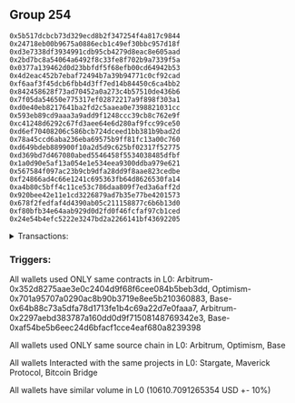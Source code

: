 ## Group 254

```0xcd7453b129d19c01207401f3e1afc009a34da3cc
0x5b517dcbcb73d329ecd8b2f347254f4a817c9844
0x24718eb00b9675a0886ecb1c49ef30bbc957d18f
0xd3e7338df3934991cdb95cb4279d8eac8e605aad
0x2bd7bc8a54064a6492f8c33fe8f702b9a7339f5a
0x0377a139462d0d23bbfdf5f68efb00cd64942b53
0x4d2eac452b7ebaf72494b7a39b94771c0cf92cad
0xf6aaf3f45dcb6fbb4d3ff7ed14b84450c6ca4bb2
0x842458628f73ad70452a0a273c4b57510de436b6
0x7f05da54650e775317ef02872217a9f898f303a1
0xd0e40eb8217641ba2fd2c5aaea0e7398821031cc
0x593eb89cd9aaa3a9add9f1248ccc39cb8c762e9f
0xc41248d6292c67fd3aee64e6d280af9fcc99ce50
0xd6ef70408206c586bcb724dceed1bb381b9bad2d
0x78a45ccd6aba236eba69575b9ff81fc13a00c760
0xd649bdeb889900f10a2d5d9c625bf02317f52775
0xd369bd7d467080abed5546458f5534038485dfbf
0x1a0d90e5af13a054e1e534eea9300ddba979e621
0x567584f097ac23b9cb9dfa28dd9f8aae823cedbe
0xf24866ad4c66e1241c695363fb64d8626530fa14
0xa4b80c5bff4c11ce53c786daa809f7ed3a6aff2d
0x920bee42e11e1cd3226879ad7b35e77be4201573
0x678f2fedfaf4d4390ab05c211158877c6b6b13d0
0xf80bfb34e64aab929d0d2fd0f46fcfaf97cb1ced
0x24e54b4efc5222e3247bd2a2266141bf43692205
```
<details>
<summary>Transactions:</summary>

Hashes: 

Wallet: 0xcd7453b129d19c01207401f3e1afc009a34da3cc

       Hash: 0x92b7668993027aee3a6491a45d505c9df075fe119004ab10635f6ce73a05e1da
         - source chain: Arbitrum
         - destination chain: Optimism
         - project: Stargate
         - contract: 0x352d8275aae3e0c2404d9f68f6cee084b5beb3dd
         - value USD: 2793.708417542
       Hash: 0xe3b9d65317920f37ea3c2abad5ff519cfa08ad43d2ae653ddabf95d333626499
         - source chain: Arbitrum
         - destination chain: Optimism
         - project: Stargate
         - contract: 0x352d8275aae3e0c2404d9f68f6cee084b5beb3dd
         - value USD: 3.363558492
       Hash: 0x73699b35b93850fcfe08f17a61dceb67806ffb5c5979ee18772a10880bb93cd8
         - source chain: Optimism
         - destination chain: Arbitrum
         - project: Stargate
         - contract: 0x701a95707a0290ac8b90b3719e8ee5b210360883
         - value USD: 2792.032193614
       Hash: 0xd896b36ab7406cddbdc95134bdf269e6e216769bc7805da3f298a77a975a6706
         - source chain: Base
         - destination chain: zkSync Era Mainnet
         - project: Maverick Protocol
         - contract: 0x64b88c73a5dfa78d1713fe1b4c69a22d7e0faaa7
       Hash: 0x7dd1703f22e555e16f69e50d30465e7f1107ab0471217aca68747d482f19ca87
         - source chain: Arbitrum
         - destination chain: Base
         - project: Stargate
         - contract: 0x352d8275aae3e0c2404d9f68f6cee084b5beb3dd
         - value USD: 2511.442512407
       Hash: 0x9b3bd640c0498139eedada442d126014f421548ffc5ee63622342b92f747ee31
         - source chain: Arbitrum
         - destination chain: Avalanche
         - project: Bitcoin Bridge
         - contract: 0x2297aebd383787a160dd0d9f71508148769342e3
         - value USD: 0.1312178814
       Hash: 0x49383c2376e3e4cf839e8b4ec3a86dcff37f1b7b868cd3d72dec3c842e81f8a9
         - source chain: Base
         - destination chain: Arbitrum
         - project: Stargate
         - contract: 0xaf54be5b6eec24d6bfacf1cce4eaf680a8239398
         - value USD: 2510.031226599
Wallet: 0x5b517dcbcb73d329ecd8b2f347254f4a817c9844

       Hash:0x0b1c183017a311bdc54aa0796e721bd2f6e986b546253674943cf8ad20b99c66
         - source chain: Arbitrum
         - destination chain: Optimism
         - project: Stargate
         - contract: 0x352d8275aae3e0c2404d9f68f6cee084b5beb3dd
         - value USD: 2790.455118158
       Hash:0xd93f90e64d92c2d69080ece5cecfd6729687ef5b4441d6bbe60e247206f0e71b
         - source chain: Arbitrum
         - destination chain: Optimism
         - project: Stargate
         - contract: 0x352d8275aae3e0c2404d9f68f6cee084b5beb3dd
         - value USD: 3.363558432
       Hash:0x853383b8d751d97f48822aed193da5131f24f954ab9a8e4d10f3f16dff3ea60d
         - source chain: Optimism
         - destination chain: Arbitrum
         - project: Stargate
         - contract: 0x701a95707a0290ac8b90b3719e8ee5b210360883
         - value USD: 2788.780846042
       Hash:0x345e0f9489e90a7c45865e0e4fb3d5faf7a669431d180006468937502ae109d3
         - source chain: Base
         - destination chain: zkSync Era Mainnet
         - project: Maverick Protocol
         - contract: 0x64b88c73a5dfa78d1713fe1b4c69a22d7e0faaa7
       Hash:0x0caf5586ff6e66da5262843dbca43634d51f81db87d3768876aa51961319a6c8
         - source chain: Arbitrum
         - destination chain: Base
         - project: Stargate
         - contract: 0x352d8275aae3e0c2404d9f68f6cee084b5beb3dd
         - value USD: 2512.112172956
       Hash:0x7744ff4aa9a4a8acfdb6824858b5b5ffdcb2f2bff44bb1d49d5a3b51ac35b415
         - source chain: Arbitrum
         - destination chain: Avalanche
         - project: Bitcoin Bridge
         - contract: 0x2297aebd383787a160dd0d9f71508148769342e3
         - value USD: 0.1312921789
       Hash:0x419821305cb91e2ddeff11bd2329ea15ee0c8b457ef669a9b0250047b0887f49
         - source chain: Base
         - destination chain: Arbitrum
         - project: Stargate
         - contract: 0xaf54be5b6eec24d6bfacf1cce4eaf680a8239398
         - value USD: 2510.742534644
Wallet: 0x24718eb00b9675a0886ecb1c49ef30bbc957d18f

       Hash:0x207cdb4709aa2a87a570b2f47b78531e9099f5b4245034cbe24c48c56663ee66
         - source chain: Arbitrum
         - destination chain: Optimism
         - project: Stargate
         - contract: 0x352d8275aae3e0c2404d9f68f6cee084b5beb3dd
         - value USD: 2790.551621885
       Hash:0xd382c3875a60ea8137323ff0a3ea3529765b09162683b80a7f53a62e79ca5dc4
         - source chain: Arbitrum
         - destination chain: Optimism
         - project: Stargate
         - contract: 0x352d8275aae3e0c2404d9f68f6cee084b5beb3dd
         - value USD: 3.363558372
       Hash:0xabb06ad76de2c0e25a931b38763ba9538dc74f2ec3f3e2a39315088f3827e789
         - source chain: Optimism
         - destination chain: Arbitrum
         - project: Stargate
         - contract: 0x701a95707a0290ac8b90b3719e8ee5b210360883
         - value USD: 2788.877292774
       Hash:0x42ec400618e30594c7e3a108b768e4152299606ca561dbf2c4b1eddbb0306093
         - source chain: Base
         - destination chain: zkSync Era Mainnet
         - project: Maverick Protocol
         - contract: 0x64b88c73a5dfa78d1713fe1b4c69a22d7e0faaa7
       Hash:0xea71feac7fcedebd92f3622673df6d1c7c42a7e876fce746ed2d53b851daa644
         - source chain: Arbitrum
         - destination chain: Base
         - project: Stargate
         - contract: 0x352d8275aae3e0c2404d9f68f6cee084b5beb3dd
         - value USD: 2517.382754022
       Hash:0x0f7ee3d92b011c4b9c608adfd64895631c33b7265f9371482c4df8fa34857d09
         - source chain: Arbitrum
         - destination chain: Avalanche
         - project: Bitcoin Bridge
         - contract: 0x2297aebd383787a160dd0d9f71508148769342e3
         - value USD: 0.1312921789
       Hash:0x51797bbed92ea0e88aefe15189c138153ed66159d53de0093f9d5276f83cfa63
         - source chain: Base
         - destination chain: Arbitrum
         - project: Stargate
         - contract: 0xaf54be5b6eec24d6bfacf1cce4eaf680a8239398
         - value USD: 2516.024039338
Wallet: 0xd3e7338df3934991cdb95cb4279d8eac8e605aad

       Hash:0x86b10696410b201c340d4ba486a3665f66108261fb4fb6e589f461e9b98c4e2d
         - source chain: Arbitrum
         - destination chain: Optimism
         - project: Stargate
         - contract: 0x352d8275aae3e0c2404d9f68f6cee084b5beb3dd
         - value USD: 2795.727782498
       Hash:0xc205497b96944f7c5c30191f2e969ceb1432e38b207b9ba9e8636f5fa561fdf4
         - source chain: Arbitrum
         - destination chain: Optimism
         - project: Stargate
         - contract: 0x352d8275aae3e0c2404d9f68f6cee084b5beb3dd
         - value USD: 3.363558072
       Hash:0x9b8179a297b9b628ead665ceeb2f5b6f24081a2f36cd89a5e4a1fd2e9385e652
         - source chain: Optimism
         - destination chain: Arbitrum
         - project: Stargate
         - contract: 0x701a95707a0290ac8b90b3719e8ee5b210360883
         - value USD: 2794.050346686
       Hash:0xdad586bb9a3bb907e21b0183f8b152910ba11e9020039566d3e6541d669e2608
         - source chain: Base
         - destination chain: zkSync Era Mainnet
         - project: Maverick Protocol
         - contract: 0x64b88c73a5dfa78d1713fe1b4c69a22d7e0faaa7
       Hash:0xfb59627f0721e0e7ff04c268bd5ef480d0dc4cca8dafc38cec32f54258e9aa03
         - source chain: Arbitrum
         - destination chain: Base
         - project: Stargate
         - contract: 0x352d8275aae3e0c2404d9f68f6cee084b5beb3dd
         - value USD: 2518.472212592
       Hash:0x7432a2a8230baa351d58a2af91f8b9e4e24ff33e754ea80904327c9419d9cbc1
         - source chain: Arbitrum
         - destination chain: Avalanche
         - project: Bitcoin Bridge
         - contract: 0x2297aebd383787a160dd0d9f71508148769342e3
         - value USD: 0.1312178814
       Hash:0xdb08b3a231abd9b103a92eca3d67a5974acf22fd3e196e506d90043bf4ea43ba
         - source chain: Base
         - destination chain: Arbitrum
         - project: Stargate
         - contract: 0xaf54be5b6eec24d6bfacf1cce4eaf680a8239398
         - value USD: 2517.068892259
Wallet: 0x2bd7bc8a54064a6492f8c33fe8f702b9a7339f5a

       Hash:0xf85a60745db438f778d13ecce6f0f8b5581a0cb8f61b3f9a0d55f8509f470d2d
         - source chain: Arbitrum
         - destination chain: Optimism
         - project: Stargate
         - contract: 0x352d8275aae3e0c2404d9f68f6cee084b5beb3dd
         - value USD: 2787.023803879
       Hash:0xf8e9cd3e23866a80146c59c28f49fbe1d71a62e7a78cf6593df3698119397803
         - source chain: Arbitrum
         - destination chain: Optimism
         - project: Stargate
         - contract: 0x352d8275aae3e0c2404d9f68f6cee084b5beb3dd
         - value USD: 3.363389412
       Hash:0x2a8677b0bb1b366808fc5758f8705d2e4ed7bdb57dcf49f8404be44e40d4385d
         - source chain: Optimism
         - destination chain: Arbitrum
         - project: Stargate
         - contract: 0x701a95707a0290ac8b90b3719e8ee5b210360883
         - value USD: 2785.351590565
       Hash:0xf1d0cf0a5c5058f98d348fbdead20d8e4414702e7f519c95bcad596ed5437886
         - source chain: Base
         - destination chain: zkSync Era Mainnet
         - project: Maverick Protocol
         - contract: 0x64b88c73a5dfa78d1713fe1b4c69a22d7e0faaa7
       Hash:0x4f8b0a6e30950d71b5c08b556070bb340845ae7c464ee81f6cc0f628350e032c
         - source chain: Arbitrum
         - destination chain: Base
         - project: Stargate
         - contract: 0x352d8275aae3e0c2404d9f68f6cee084b5beb3dd
         - value USD: 2513.461032283
       Hash:0xa5816525f0331dd2bf33f14a6131d84d35420051c6176c569cbf9ab31acebd38
         - source chain: Arbitrum
         - destination chain: Avalanche
         - project: Bitcoin Bridge
         - contract: 0x2297aebd383787a160dd0d9f71508148769342e3
         - value USD: 0.1312178814
       Hash:0x22e7268db25c7e25863abd21561910ec75a4a4db1cfd14c2cea70c565740b504
         - source chain: Base
         - destination chain: Arbitrum
         - project: Stargate
         - contract: 0xaf54be5b6eec24d6bfacf1cce4eaf680a8239398
         - value USD: 2512.024592951
Wallet: 0x0377a139462d0d23bbfdf5f68efb00cd64942b53

       Hash:0xd900975dc18e918a8f65c12dd8edb7501dcd70380511fa1bd0ba483576e5ca09
         - source chain: Arbitrum
         - destination chain: Optimism
         - project: Stargate
         - contract: 0x352d8275aae3e0c2404d9f68f6cee084b5beb3dd
         - value USD: 2794.560905625
       Hash:0xc6021128f5c5ce7d2c049d733c9d717fe9279e2ab34c8e17dbf274d92573102b
         - source chain: Arbitrum
         - destination chain: Optimism
         - project: Stargate
         - contract: 0x352d8275aae3e0c2404d9f68f6cee084b5beb3dd
         - value USD: 3.365120156
       Hash:0x7be0dfdc2dbc4c1b6872b7d9f0846e1be1f6f1d7fd2b72cf5a4b635f96ad4cdf
         - source chain: Optimism
         - destination chain: Arbitrum
         - project: Stargate
         - contract: 0x701a95707a0290ac8b90b3719e8ee5b210360883
         - value USD: 2792.884170746
       Hash:0x9a29d0a211f7552d27a3087b187d388e8a50b9ef442960839d259b6543d486a8
         - source chain: Base
         - destination chain: zkSync Era Mainnet
         - project: Maverick Protocol
         - contract: 0x64b88c73a5dfa78d1713fe1b4c69a22d7e0faaa7
       Hash:0x6e4132efe59cd3ad775355c7096593cd9d01c87a53db72a5160eb86b1766b672
         - source chain: Base
         - destination chain: Linea
         - project: Stargate
         - contract: 0xaf54be5b6eec24d6bfacf1cce4eaf680a8239398
         - value USD: 3.567492788
       Hash:0xa24b745ee6e57f4a8759d9fc6243bf83cdf5aed9eaa9cab08c6f66653448796c
         - source chain: Arbitrum
         - destination chain: Base
         - project: Stargate
         - contract: 0x352d8275aae3e0c2404d9f68f6cee084b5beb3dd
         - value USD: 2523.196458829
       Hash:0x7a5b0b4010539f7a59e9daf904e7e05e0aec9057805cbd3175f5cdc4991e6906
         - source chain: Arbitrum
         - destination chain: Avalanche
         - project: Bitcoin Bridge
         - contract: 0x2297aebd383787a160dd0d9f71508148769342e3
         - value USD: 0.1324891708
       Hash:0x14bd2dafe464a2df2f4897595cdc62773438a1d96e77a148e2eaa31db3f4f637
         - source chain: Base
         - destination chain: Arbitrum
         - project: Stargate
         - contract: 0xaf54be5b6eec24d6bfacf1cce4eaf680a8239398
         - value USD: 2519.336969813
Wallet: 0x4d2eac452b7ebaf72494b7a39b94771c0cf92cad

       Hash:0xf0a98c1b3266da1b5c013d578449d044a7452bd28e235527bda691ccb9b6b1ab
         - source chain: Arbitrum
         - destination chain: Optimism
         - project: Stargate
         - contract: 0x352d8275aae3e0c2404d9f68f6cee084b5beb3dd
         - value USD: 2791.064077642
       Hash:0xe89c154959814fe90204af37fec94a7e03db90be705df3d3c1ec61e96103cb21
         - source chain: Arbitrum
         - destination chain: Optimism
         - project: Stargate
         - contract: 0x352d8275aae3e0c2404d9f68f6cee084b5beb3dd
         - value USD: 3.365119975
       Hash:0x1a648365164403e7a14021f15b539d7ea5b250546642da5dc7dc8a87c93e42bb
         - source chain: Optimism
         - destination chain: Arbitrum
         - project: Stargate
         - contract: 0x701a95707a0290ac8b90b3719e8ee5b210360883
         - value USD: 2789.389439561
       Hash:0xeb8c405d150249879d01818e91330805a34d955d8ed4e0b293b76df0bf83e661
         - source chain: Base
         - destination chain: zkSync Era Mainnet
         - project: Maverick Protocol
         - contract: 0x64b88c73a5dfa78d1713fe1b4c69a22d7e0faaa7
       Hash:0xa68675d8d102e22cfc374e5d16619eaece4ece0306d49f9b599169de5e995b9a
         - source chain: Base
         - destination chain: Linea
         - project: Stargate
         - contract: 0xaf54be5b6eec24d6bfacf1cce4eaf680a8239398
         - value USD: 3.567492788
       Hash:0x93ad198eaeaf0552d0fca221885973b1cb31d7b30102c181b7495bb343839402
         - source chain: Arbitrum
         - destination chain: Base
         - project: Stargate
         - contract: 0x352d8275aae3e0c2404d9f68f6cee084b5beb3dd
         - value USD: 2519.217103592
       Hash:0x59fc09be2f9b637d0ac4af4a6908bb3fe219c202dee855e0aef5c743a445cba9
         - source chain: Arbitrum
         - destination chain: Avalanche
         - project: Bitcoin Bridge
         - contract: 0x2297aebd383787a160dd0d9f71508148769342e3
         - value USD: 0.1324891708
       Hash:0x800e75446510f4fb518c621a036dbe6bc873a959ff1f078dc9253098c01f96bf
         - source chain: Base
         - destination chain: Arbitrum
         - project: Stargate
         - contract: 0xaf54be5b6eec24d6bfacf1cce4eaf680a8239398
         - value USD: 2515.412192935
Wallet: 0xf6aaf3f45dcb6fbb4d3ff7ed14b84450c6ca4bb2

       Hash:0xbbd722a037e055f6bb6a9faf5d9d39b8db9555663989b9976c8fcf2ab0a5212d
         - source chain: Arbitrum
         - destination chain: Optimism
         - project: Stargate
         - contract: 0x352d8275aae3e0c2404d9f68f6cee084b5beb3dd
         - value USD: 2797.702378755
       Hash:0x7cfc358b099dba877b75c89883fc8f29db872ef33ca572ddcf409c52fcb1735b
         - source chain: Arbitrum
         - destination chain: Optimism
         - project: Stargate
         - contract: 0x352d8275aae3e0c2404d9f68f6cee084b5beb3dd
         - value USD: 3.365120096
       Hash:0x39f2040cd6de576f4f40b6f2d63929cb8272f0ed503e029e76e75015be8035f1
         - source chain: Optimism
         - destination chain: Arbitrum
         - project: Stargate
         - contract: 0x701a95707a0290ac8b90b3719e8ee5b210360883
         - value USD: 2796.023758057
       Hash:0xead4543e5086bb4ba6489bc598b1cebfb173a4230dbf999bdc7f08242b5224ad
         - source chain: Base
         - destination chain: zkSync Era Mainnet
         - project: Maverick Protocol
         - contract: 0x64b88c73a5dfa78d1713fe1b4c69a22d7e0faaa7
       Hash:0xb75919c054a91c25a3667826299404edae7e194914932d5b232d466d9b1e4f27
         - source chain: Base
         - destination chain: Linea
         - project: Stargate
         - contract: 0xaf54be5b6eec24d6bfacf1cce4eaf680a8239398
         - value USD: 3.567492788
       Hash:0x9a75b82a9954faf96d648e99c70f550e5978787e9194d0d279861dd11c385624
         - source chain: Arbitrum
         - destination chain: Base
         - project: Stargate
         - contract: 0x352d8275aae3e0c2404d9f68f6cee084b5beb3dd
         - value USD: 2517.255218876
       Hash:0x09f830cb8783eb716a9dbef6fc6d55f67325071b6953c8699897640dce8e237b
         - source chain: Arbitrum
         - destination chain: Avalanche
         - project: Bitcoin Bridge
         - contract: 0x2297aebd383787a160dd0d9f71508148769342e3
         - value USD: 0.1324891708
       Hash:0xad94b504bb876795dc971c427551e019650aa8c38e9794a143895cf8c4604dd5
         - source chain: Base
         - destination chain: Arbitrum
         - project: Stargate
         - contract: 0xaf54be5b6eec24d6bfacf1cce4eaf680a8239398
         - value USD: 2513.392105739
Wallet: 0x842458628f73ad70452a0a273c4b57510de436b6

       Hash:0xb626fa2befc587dedaeb3b31686cb09177ada1ffb249388f3b58d7930198273d
         - source chain: Arbitrum
         - destination chain: Optimism
         - project: Stargate
         - contract: 0x352d8275aae3e0c2404d9f68f6cee084b5beb3dd
         - value USD: 2794.454348865
       Hash:0x4e13fd31f1c07f7f7479c4b17fd3bb78cd251611b85d15322916ba8065b35ce3
         - source chain: Arbitrum
         - destination chain: Optimism
         - project: Stargate
         - contract: 0x352d8275aae3e0c2404d9f68f6cee084b5beb3dd
         - value USD: 3.365120036
       Hash:0xd6aeed8d8b80a338f2c437b70cf302fc959ebc537f8aed8ad1fa5e55476335b4
         - source chain: Optimism
         - destination chain: Arbitrum
         - project: Stargate
         - contract: 0x701a95707a0290ac8b90b3719e8ee5b210360883
         - value USD: 2792.777676979
       Hash:0x7b6391cba9e6b9415c87ce14f71e859c69fbf3419d15b19eac2544b396d00ae6
         - source chain: Base
         - destination chain: zkSync Era Mainnet
         - project: Maverick Protocol
         - contract: 0x64b88c73a5dfa78d1713fe1b4c69a22d7e0faaa7
       Hash:0x0b7cafafc81c7cd720fe60b77a3a6bf8301e5a2a2af19c13dc14718912e0ab66
         - source chain: Base
         - destination chain: Linea
         - project: Stargate
         - contract: 0xaf54be5b6eec24d6bfacf1cce4eaf680a8239398
         - value USD: 3.567492788
       Hash:0xb6eaec3f0c6b58bf3e8af7e148f95521f945d4aa8d95fcd62e126d42221edf31
         - source chain: Arbitrum
         - destination chain: Base
         - project: Stargate
         - contract: 0x352d8275aae3e0c2404d9f68f6cee084b5beb3dd
         - value USD: 2517.884351715
       Hash:0xc5068e80df22da555b8a2c1012fca75f76f4c1bd800f9caa9024b5d7cb7bf631
         - source chain: Arbitrum
         - destination chain: Avalanche
         - project: Bitcoin Bridge
         - contract: 0x2297aebd383787a160dd0d9f71508148769342e3
         - value USD: 0.1324891708
       Hash:0x1210adf848f1b8dd1acf2cabb5ab4d7b4584f65914015c92198774bd4440ebb7
         - source chain: Base
         - destination chain: Arbitrum
         - project: Stargate
         - contract: 0xaf54be5b6eec24d6bfacf1cce4eaf680a8239398
         - value USD: 2514.062297637
Wallet: 0x7f05da54650e775317ef02872217a9f898f303a1

       Hash:0xe166bd118a5ba68a94079d5e507b469a7ace8263885959ba4cfd1aeee2bf7420
         - source chain: Arbitrum
         - destination chain: Optimism
         - project: Stargate
         - contract: 0x352d8275aae3e0c2404d9f68f6cee084b5beb3dd
         - value USD: 2799.770507025
       Hash:0x1c74bb80d439b0479a10903e430d84f74ab34e9063cb4c9f5555a8b2ce873fe0
         - source chain: Arbitrum
         - destination chain: Optimism
         - project: Stargate
         - contract: 0x352d8275aae3e0c2404d9f68f6cee084b5beb3dd
         - value USD: 3.365119915
       Hash:0x76adb63e625a64432109627afbacd6be4a59ee0ba295aab2cef4b84f200daaf1
         - source chain: Optimism
         - destination chain: Arbitrum
         - project: Stargate
         - contract: 0x701a95707a0290ac8b90b3719e8ee5b210360883
         - value USD: 2798.090646446
       Hash:0x8c335ed1920dedd491bf466314660bb97fd8e2a8ed3d3a63b5514e38eacd39a1
         - source chain: Base
         - destination chain: zkSync Era Mainnet
         - project: Maverick Protocol
         - contract: 0x64b88c73a5dfa78d1713fe1b4c69a22d7e0faaa7
       Hash:0x2929bf6c8768b8e797e6544225e74106344137d8db0a60dd547986e8f9816cdc
         - source chain: Base
         - destination chain: Linea
         - project: Stargate
         - contract: 0xaf54be5b6eec24d6bfacf1cce4eaf680a8239398
         - value USD: 3.567492788
       Hash:0x737183dd2e430998510f8a755aacda257b92facf73cf082a78ef636890ea250e
         - source chain: Arbitrum
         - destination chain: Base
         - project: Stargate
         - contract: 0x352d8275aae3e0c2404d9f68f6cee084b5beb3dd
         - value USD: 2524.224831734
       Hash:0xbacbe202f4b67b4f0f8747c70ef268b39803ca9d25aa40e96bf9227e441a0290
         - source chain: Arbitrum
         - destination chain: Avalanche
         - project: Bitcoin Bridge
         - contract: 0x2297aebd383787a160dd0d9f71508148769342e3
         - value USD: 0.1324891708
       Hash:0x1acc597e1d044517e5afa9211523aaecc940e2db2beefb792b3993a71b9d613f
         - source chain: Base
         - destination chain: Arbitrum
         - project: Stargate
         - contract: 0xaf54be5b6eec24d6bfacf1cce4eaf680a8239398
         - value USD: 2520.427262475
Wallet: 0xd0e40eb8217641ba2fd2c5aaea0e7398821031cc

       Hash:0x519d608056c8118d8eab1e97f9513a64537493de42200d73967aea8513dc8231
         - source chain: Arbitrum
         - destination chain: Optimism
         - project: Stargate
         - contract: 0x352d8275aae3e0c2404d9f68f6cee084b5beb3dd
         - value USD: 2786.25671659
       Hash:0xec09292142b3f8be6e43dad78abc5024db489465fe50614301a4d3edec06a634
         - source chain: Arbitrum
         - destination chain: Optimism
         - project: Stargate
         - contract: 0x352d8275aae3e0c2404d9f68f6cee084b5beb3dd
         - value USD: 3.361846987
       Hash:0xf5dc131a778506fdac2249380055221910d290dc0af0efffe872f00b495c145e
         - source chain: Optimism
         - destination chain: Arbitrum
         - project: Stargate
         - contract: 0x701a95707a0290ac8b90b3719e8ee5b210360883
         - value USD: 2784.500913308
       Hash:0xfbc54487e4363957c6c4f4411100da46ad3b52473a361696ae9011bace05bba1
         - source chain: Base
         - destination chain: zkSync Era Mainnet
         - project: Maverick Protocol
         - contract: 0x64b88c73a5dfa78d1713fe1b4c69a22d7e0faaa7
       Hash:0xdee822b2b2319a50091b5ca74de8ccd31def68cf1d2df43c8adb229379881e9c
         - source chain: Base
         - destination chain: Linea
         - project: Stargate
         - contract: 0xaf54be5b6eec24d6bfacf1cce4eaf680a8239398
         - value USD: 3.567492788
       Hash:0x7f7da8bb9e408aa2c67cd5fc0d0a4194353a7c61f78cb3d6ebda0a005639c2c4
         - source chain: Arbitrum
         - destination chain: Base
         - project: Stargate
         - contract: 0x352d8275aae3e0c2404d9f68f6cee084b5beb3dd
         - value USD: 2514.069151013
       Hash:0xe9ccc4ac6501998d6d0a8eda20c701c4c8d89f2bb6fd572196174dc6e26becfe
         - source chain: Arbitrum
         - destination chain: Avalanche
         - project: Bitcoin Bridge
         - contract: 0x2297aebd383787a160dd0d9f71508148769342e3
         - value USD: 0.1311965014
       Hash:0xfa5953770dace53d31aca38eb023bb50187ce5a91274827f74dfed2715eb450a
         - source chain: Base
         - destination chain: Arbitrum
         - project: Stargate
         - contract: 0xaf54be5b6eec24d6bfacf1cce4eaf680a8239398
         - value USD: 2512.552984609
Wallet: 0x593eb89cd9aaa3a9add9f1248ccc39cb8c762e9f

       Hash:0xfe99cf5f5d455c3b6df041ec67bb6b6140f181ba5b4963c49e5410a506c39a35
         - source chain: Arbitrum
         - destination chain: Optimism
         - project: Stargate
         - contract: 0x352d8275aae3e0c2404d9f68f6cee084b5beb3dd
         - value USD: 2789.398760665
       Hash:0x96d09edc100f5fed81248b99782e928378d66830f2b386743ee505cf8a6d5803
         - source chain: Arbitrum
         - destination chain: Optimism
         - project: Stargate
         - contract: 0x352d8275aae3e0c2404d9f68f6cee084b5beb3dd
         - value USD: 3.361846927
       Hash:0x23a2014d9516b8d7f3062b8164a27a2e1be7c4a350058855a2ef4485089e08d0
         - source chain: Optimism
         - destination chain: Arbitrum
         - project: Stargate
         - contract: 0x701a95707a0290ac8b90b3719e8ee5b210360883
         - value USD: 2787.640976574
       Hash:0x20777dcd4c4930431542b1ebde96e50fdcdc3d832750512e95d9eca58692da5a
         - source chain: Base
         - destination chain: zkSync Era Mainnet
         - project: Maverick Protocol
         - contract: 0x64b88c73a5dfa78d1713fe1b4c69a22d7e0faaa7
       Hash:0x420bae675c9eca79bac9b135af0b8030e1502f7920af62315120009fd5ccbcfd
         - source chain: Base
         - destination chain: Linea
         - project: Stargate
         - contract: 0xaf54be5b6eec24d6bfacf1cce4eaf680a8239398
         - value USD: 3.567492788
       Hash:0x9726ec6e18c85b070841783f4635da6200be299ce5bc3d4a80581a01c97a80ee
         - source chain: Arbitrum
         - destination chain: Base
         - project: Stargate
         - contract: 0x352d8275aae3e0c2404d9f68f6cee084b5beb3dd
         - value USD: 2508.080848138
       Hash:0x32a40138695c493a318c44f53c7e3e56117f21408439600764eedfcde00d4c3e
         - source chain: Arbitrum
         - destination chain: Avalanche
         - project: Bitcoin Bridge
         - contract: 0x2297aebd383787a160dd0d9f71508148769342e3
         - value USD: 0.1311965014
       Hash:0x52e32ba220463a298c150f1f8ab9433f0a10fab8ac6f76f3ef93f2268a628464
         - source chain: Base
         - destination chain: Arbitrum
         - project: Stargate
         - contract: 0xaf54be5b6eec24d6bfacf1cce4eaf680a8239398
         - value USD: 2506.555485144
Wallet: 0xc41248d6292c67fd3aee64e6d280af9fcc99ce50

       Hash:0xb418bb597a47fd3882172e0e0a1fd28260a19e46a48b5005245cfc5cffd0e36b
         - source chain: Arbitrum
         - destination chain: Optimism
         - project: Stargate
         - contract: 0x352d8275aae3e0c2404d9f68f6cee084b5beb3dd
         - value USD: 2786.140600747
       Hash:0x8ef45bf8a95de48b298ca4c61e80fd91005749df1274216aa62698b1f31b06a7
         - source chain: Arbitrum
         - destination chain: Optimism
         - project: Stargate
         - contract: 0x352d8275aae3e0c2404d9f68f6cee084b5beb3dd
         - value USD: 3.361846867
       Hash:0xd87ab1406e3be4be34ff96624dd933b9217479af6fca68fbed91bf1e68aec922
         - source chain: Optimism
         - destination chain: Arbitrum
         - project: Stargate
         - contract: 0x701a95707a0290ac8b90b3719e8ee5b210360883
         - value USD: 2784.384870459
       Hash:0x3d3228177c938e8499c62f709b147889d1f69f0f90cead0f4ab536b4baa00236
         - source chain: Base
         - destination chain: zkSync Era Mainnet
         - project: Maverick Protocol
         - contract: 0x64b88c73a5dfa78d1713fe1b4c69a22d7e0faaa7
       Hash:0x7e54ae02452650ae5c6ac7789f209b7c10c1fd6e683806ffb8f5e61f58e40fe1
         - source chain: Base
         - destination chain: Linea
         - project: Stargate
         - contract: 0xaf54be5b6eec24d6bfacf1cce4eaf680a8239398
         - value USD: 3.567492788
       Hash:0xbe7671df32be147d12cb888882ff4573919b5890bba9b2f38d276ea49fc23b37
         - source chain: Arbitrum
         - destination chain: Base
         - project: Stargate
         - contract: 0x352d8275aae3e0c2404d9f68f6cee084b5beb3dd
         - value USD: 2508.791472546
       Hash:0xbde650cb2456951965c2c696b7389d40439761498776b0d8f64b61a01a2d6391
         - source chain: Arbitrum
         - destination chain: Avalanche
         - project: Bitcoin Bridge
         - contract: 0x2297aebd383787a160dd0d9f71508148769342e3
         - value USD: 0.1311965014
       Hash:0xf904cce611480e236116435e8b28f497243ae61321ca7d191e4224300ba0471f
         - source chain: Base
         - destination chain: Arbitrum
         - project: Stargate
         - contract: 0xaf54be5b6eec24d6bfacf1cce4eaf680a8239398
         - value USD: 2507.30740515
Wallet: 0xd6ef70408206c586bcb724dceed1bb381b9bad2d

       Hash:0x8399dd86d3797ce098502ee92c07d3c9e4f143d4aa94874afdb5fff99716e20e
         - source chain: Arbitrum
         - destination chain: Optimism
         - project: Stargate
         - contract: 0x352d8275aae3e0c2404d9f68f6cee084b5beb3dd
         - value USD: 2782.704735906
       Hash:0x1b24a58398b2f443a47ee2f92221955a048f101cb7528c8c922667662e2c6121
         - source chain: Arbitrum
         - destination chain: Optimism
         - project: Stargate
         - contract: 0x352d8275aae3e0c2404d9f68f6cee084b5beb3dd
         - value USD: 3.36175931
       Hash:0x858742073bf0f05ddcec956c833350da746c25bcaf0440616bcb24d36abec72a
         - source chain: Optimism
         - destination chain: Arbitrum
         - project: Stargate
         - contract: 0x701a95707a0290ac8b90b3719e8ee5b210360883
         - value USD: 2780.951153411
       Hash:0xcd69a5db532c76be0d109f4c2fbf3fac5ebcbd6d1171735e909895897b0faaa8
         - source chain: Base
         - destination chain: zkSync Era Mainnet
         - project: Maverick Protocol
         - contract: 0x64b88c73a5dfa78d1713fe1b4c69a22d7e0faaa7
       Hash:0xb00be24138e1da3ba9849be7577eebb05e001254d0d14ea92a28349ea97c812a
         - source chain: Base
         - destination chain: Linea
         - project: Stargate
         - contract: 0xaf54be5b6eec24d6bfacf1cce4eaf680a8239398
         - value USD: 3.567492788
       Hash:0x8614d912067c119e8c868cc21611466cc264d9a0b5f86b76e6f50967c703fd9c
         - source chain: Arbitrum
         - destination chain: Base
         - project: Stargate
         - contract: 0x352d8275aae3e0c2404d9f68f6cee084b5beb3dd
         - value USD: 2510.072534936
       Hash:0x0bd33a0f9b0d828c611b01602403a3841c96455b8720bf3cd9000f0a3ad75bd8
         - source chain: Arbitrum
         - destination chain: Avalanche
         - project: Bitcoin Bridge
         - contract: 0x2297aebd383787a160dd0d9f71508148769342e3
         - value USD: 0.1311965014
       Hash:0x5993e9bb9e567c3eb47b342775c34686ffece9e45ce3d475308766573dc3e168
         - source chain: Base
         - destination chain: Arbitrum
         - project: Stargate
         - contract: 0xaf54be5b6eec24d6bfacf1cce4eaf680a8239398
         - value USD: 2508.628068679
Wallet: 0x78a45ccd6aba236eba69575b9ff81fc13a00c760

       Hash:0x0aac0bbdfa29e4ddaf7eb27b8b41f5af9d74747b2d8bf5153a3a40f0f1fcd6d3
         - source chain: Arbitrum
         - destination chain: Optimism
         - project: Stargate
         - contract: 0x352d8275aae3e0c2404d9f68f6cee084b5beb3dd
         - value USD: 2791.385330772
       Hash:0x430b758df2eb5833ed1370185874203ce8cd7a19509d666bd2e1e4691b474b97
         - source chain: Arbitrum
         - destination chain: Optimism
         - project: Stargate
         - contract: 0x352d8275aae3e0c2404d9f68f6cee084b5beb3dd
         - value USD: 3.36175895
       Hash:0x440b8f1958d9bbf3984514339c5c761bbcd6ed43453bad27473fcb258bd50bf0
         - source chain: Optimism
         - destination chain: Arbitrum
         - project: Stargate
         - contract: 0x701a95707a0290ac8b90b3719e8ee5b210360883
         - value USD: 2789.622498166
       Hash:0xee84477388d9915f011c3613dae9eb148c35f6bdbe938fea56e675c0afbe4e09
         - source chain: Base
         - destination chain: zkSync Era Mainnet
         - project: Maverick Protocol
         - contract: 0x64b88c73a5dfa78d1713fe1b4c69a22d7e0faaa7
       Hash:0x1acb70fc2831f28a5ca966ddc4468a54692e1d80ca268b321c3b9a5f899080a8
         - source chain: Base
         - destination chain: Linea
         - project: Stargate
         - contract: 0xaf54be5b6eec24d6bfacf1cce4eaf680a8239398
         - value USD: 3.567492788
       Hash:0xd0d1e5f498ee14dd782f58863e52f6dac6c2c31d3d05f2b6cdd27384ee80bd40
         - source chain: Arbitrum
         - destination chain: Base
         - project: Stargate
         - contract: 0x352d8275aae3e0c2404d9f68f6cee084b5beb3dd
         - value USD: 2515.112913123
       Hash:0x9eb4c5d020b2a6246350c14979ec01255801e51a39acd8d2dd4f8f548b96c128
         - source chain: Arbitrum
         - destination chain: Avalanche
         - project: Bitcoin Bridge
         - contract: 0x2297aebd383787a160dd0d9f71508148769342e3
         - value USD: 0.1311965014
       Hash:0xacbd38f7c661c45f858ef5eb6d1f3b29840ef19e167bce150454b26395d5188e
         - source chain: Base
         - destination chain: Arbitrum
         - project: Stargate
         - contract: 0xaf54be5b6eec24d6bfacf1cce4eaf680a8239398
         - value USD: 2513.637597178
Wallet: 0xd649bdeb889900f10a2d5d9c625bf02317f52775

       Hash:0x1fbc5f37062a9314827689ba0132c2b0c37eee274e045963975c54096f8cccd8
         - source chain: Arbitrum
         - destination chain: Optimism
         - project: Stargate
         - contract: 0x352d8275aae3e0c2404d9f68f6cee084b5beb3dd
         - value USD: 2783.018671739
       Hash:0x6aa2a7c698c40d47f57f2fae254845a24f2741951dc782ac33207a65cdae3a8c
         - source chain: Arbitrum
         - destination chain: Optimism
         - project: Stargate
         - contract: 0x352d8275aae3e0c2404d9f68f6cee084b5beb3dd
         - value USD: 3.362396197
       Hash:0x299449486c0a86977a205997d6347fe7f95772137ef3f2e0ffd14158df713c02
         - source chain: Optimism
         - destination chain: Arbitrum
         - project: Stargate
         - contract: 0x701a95707a0290ac8b90b3719e8ee5b210360883
         - value USD: 2781.261780562
       Hash:0x44ba0f83ec44e42a2dda6b9a8dd3a717447c8473cb70691b3e7d52026b2d91d8
         - source chain: Base
         - destination chain: zkSync Era Mainnet
         - project: Maverick Protocol
         - contract: 0x64b88c73a5dfa78d1713fe1b4c69a22d7e0faaa7
       Hash:0x3eaa1737e472dbf2854c1c3e8787e094b7584d9b78cdb20aa82fb9926028f30b
         - source chain: Base
         - destination chain: Linea
         - project: Stargate
         - contract: 0xaf54be5b6eec24d6bfacf1cce4eaf680a8239398
         - value USD: 3.567492788
       Hash:0xe5275fdfa38193b015997a5856021a6adda1244e81ef79570a597b8d4d59e8a4
         - source chain: Arbitrum
         - destination chain: Base
         - project: Stargate
         - contract: 0x352d8275aae3e0c2404d9f68f6cee084b5beb3dd
         - value USD: 2505.353853581
       Hash:0xd8fe25eec4b5c5ddf52bf231edac29055b47763a2afbbe65d616bc5bc9d3a570
         - source chain: Arbitrum
         - destination chain: Avalanche
         - project: Bitcoin Bridge
         - contract: 0x2297aebd383787a160dd0d9f71508148769342e3
         - value USD: 0.1313120996
       Hash:0x2ae878ab0806bbfada01a5f1b639ba804432f9c163052674b6edcaba7b07d12e
         - source chain: Base
         - destination chain: Arbitrum
         - project: Stargate
         - contract: 0xaf54be5b6eec24d6bfacf1cce4eaf680a8239398
         - value USD: 2503.78574978
Wallet: 0xd369bd7d467080abed5546458f5534038485dfbf

       Hash:0x7382b2d083f8594d2a83b502d84499dd4c8c5a970cb07c5842badfbe0a39453d
         - source chain: Arbitrum
         - destination chain: Optimism
         - project: Stargate
         - contract: 0x352d8275aae3e0c2404d9f68f6cee084b5beb3dd
         - value USD: 2786.263305957
       Hash:0xdccd198f5aa6ac53c011818512e8bcfcc7cd802e9cac6556c876dec28faf8ea6
         - source chain: Arbitrum
         - destination chain: Optimism
         - project: Stargate
         - contract: 0x352d8275aae3e0c2404d9f68f6cee084b5beb3dd
         - value USD: 3.362396258
       Hash:0x9b347335eee0642e584496090844c19c5e6447be0442a132e7e84fab4093bc9f
         - source chain: Optimism
         - destination chain: Arbitrum
         - project: Stargate
         - contract: 0x701a95707a0290ac8b90b3719e8ee5b210360883
         - value USD: 2784.500719327
       Hash:0x19629e07bb42a6c38f68c2f74d67b036b080a466e6cd38d71812fb1914f1aeab
         - source chain: Base
         - destination chain: zkSync Era Mainnet
         - project: Maverick Protocol
         - contract: 0x64b88c73a5dfa78d1713fe1b4c69a22d7e0faaa7
       Hash:0xa818f8c6fae1843f01502da434bc6d17dc814a0f3df8cb4a9c4990c93c8b3439
         - source chain: Base
         - destination chain: Linea
         - project: Stargate
         - contract: 0xaf54be5b6eec24d6bfacf1cce4eaf680a8239398
         - value USD: 3.567492788
       Hash:0x4df20e0a6cc946634d39e8218863ea53c3a8c6b5ccb0f54343608c21d0491ed2
         - source chain: Arbitrum
         - destination chain: Base
         - project: Stargate
         - contract: 0x352d8275aae3e0c2404d9f68f6cee084b5beb3dd
         - value USD: 2504.602914534
       Hash:0xb68f9eab11137f7945dbea19e02d6973160523b21d062042da5dea31e29e85a0
         - source chain: Arbitrum
         - destination chain: Avalanche
         - project: Bitcoin Bridge
         - contract: 0x2297aebd383787a160dd0d9f71508148769342e3
         - value USD: 0.1313120996
       Hash:0xddbb775eb34f086262cc5b8c84fed0b308369983666f66756591b323d8e2824f
         - source chain: Base
         - destination chain: Arbitrum
         - project: Stargate
         - contract: 0xaf54be5b6eec24d6bfacf1cce4eaf680a8239398
         - value USD: 2502.99347991
Wallet: 0x1a0d90e5af13a054e1e534eea9300ddba979e621

       Hash:0xac5ef1951444dcc02e1de0d33e5a329174ae69896ffee6a20c83e1e99aeb5c13
         - source chain: Arbitrum
         - destination chain: Optimism
         - project: Stargate
         - contract: 0x352d8275aae3e0c2404d9f68f6cee084b5beb3dd
         - value USD: 2783.094273475
       Hash:0xe723bbdd2c5a13df07e89a16b1b26a712c3a5725a69de36b4961222b64ab55ca
         - source chain: Arbitrum
         - destination chain: Optimism
         - project: Stargate
         - contract: 0x352d8275aae3e0c2404d9f68f6cee084b5beb3dd
         - value USD: 3.362422875
       Hash:0xf06c78377d6bd1d8bffb69380db5a033257819609f7c3469823a3df13e387fda
         - source chain: Optimism
         - destination chain: Arbitrum
         - project: Stargate
         - contract: 0x701a95707a0290ac8b90b3719e8ee5b210360883
         - value USD: 2781.334104612
       Hash:0xd112eedf8328adcbd0787ba1257c4167300451c09440782f4930233e32811d4d
         - source chain: Base
         - destination chain: zkSync Era Mainnet
         - project: Maverick Protocol
         - contract: 0x64b88c73a5dfa78d1713fe1b4c69a22d7e0faaa7
       Hash:0x30f030580f30906c4553f84d14f9d3e909cd1faa96b43fc04ce00ebfc6db3713
         - source chain: Base
         - destination chain: Linea
         - project: Stargate
         - contract: 0xaf54be5b6eec24d6bfacf1cce4eaf680a8239398
         - value USD: 3.567492788
       Hash:0xcd2ab1478c3b5938036a097ea42ff71cb251ee97d10eb360189838a90189d3fc
         - source chain: Arbitrum
         - destination chain: Base
         - project: Stargate
         - contract: 0x352d8275aae3e0c2404d9f68f6cee084b5beb3dd
         - value USD: 2510.595345806
       Hash:0x48b468b9e1e479f35ec7bf3bd96d2539f534735202382fed7097aa34f66c7231
         - source chain: Arbitrum
         - destination chain: Avalanche
         - project: Bitcoin Bridge
         - contract: 0x2297aebd383787a160dd0d9f71508148769342e3
         - value USD: 0.1313120996
       Hash:0x753b4ef592183f1d4c83d247aef39cd3421d9fa7d60b9e5d658da65b47dca748
         - source chain: Base
         - destination chain: Arbitrum
         - project: Stargate
         - contract: 0xaf54be5b6eec24d6bfacf1cce4eaf680a8239398
         - value USD: 2508.995537054
Wallet: 0x567584f097ac23b9cb9dfa28dd9f8aae823cedbe

       Hash:0xc9e001fc2c04bc4eed9c35b0c1fe6f0961b75dff9b39ae4745f0296baa309d46
         - source chain: Arbitrum
         - destination chain: Optimism
         - project: Stargate
         - contract: 0x352d8275aae3e0c2404d9f68f6cee084b5beb3dd
         - value USD: 2788.196873157
       Hash:0xa3cb7232c607c47192fd93295fbad29988c6ebda8a6edcc6418816a29ca01923
         - source chain: Arbitrum
         - destination chain: Optimism
         - project: Stargate
         - contract: 0x352d8275aae3e0c2404d9f68f6cee084b5beb3dd
         - value USD: 3.36238955
       Hash:0x5b16bc0160a1c4ec05a5bdfde5429b411d492798614229faf77e395d70a09aca
         - source chain: Optimism
         - destination chain: Arbitrum
         - project: Stargate
         - contract: 0x701a95707a0290ac8b90b3719e8ee5b210360883
         - value USD: 2786.434549501
       Hash:0x2ebcf3a10f2d54d0e824a96f4c55d3d8c865b243a4efa673680ce12772e594bb
         - source chain: Base
         - destination chain: zkSync Era Mainnet
         - project: Maverick Protocol
         - contract: 0x64b88c73a5dfa78d1713fe1b4c69a22d7e0faaa7
       Hash:0x0d0c0e4b246bd9828a46e0abf777ffcef689a0dc7b4c34f8523fe3ce23daeb95
         - source chain: Base
         - destination chain: Linea
         - project: Stargate
         - contract: 0xaf54be5b6eec24d6bfacf1cce4eaf680a8239398
         - value USD: 3.567492788
       Hash:0x3935ffd13517e9e375a2a9cc46ccbbfa8a3a92202ff89919b81eb1cb7ad3e7c7
         - source chain: Arbitrum
         - destination chain: Base
         - project: Stargate
         - contract: 0x352d8275aae3e0c2404d9f68f6cee084b5beb3dd
         - value USD: 2511.67911245
       Hash:0xd18618c64a58c685b0c21d94f8d4611f6e462607663ffba66021a0f240f9c0ea
         - source chain: Arbitrum
         - destination chain: Avalanche
         - project: Bitcoin Bridge
         - contract: 0x2297aebd383787a160dd0d9f71508148769342e3
         - value USD: 0.1313120996
       Hash:0xbaade4a201395ab382289337608b3b79e703c9686456c01d06bd8dfef0e273e6
         - source chain: Base
         - destination chain: Arbitrum
         - project: Stargate
         - contract: 0xaf54be5b6eec24d6bfacf1cce4eaf680a8239398
         - value USD: 2510.119442098
Wallet: 0xf24866ad4c66e1241c695363fb64d8626530fa14

       Hash:0x45dfcab363fbd1164beeb623df137420322bc492c68573e819d5b314e278d213
         - source chain: Arbitrum
         - destination chain: Optimism
         - project: Stargate
         - contract: 0x352d8275aae3e0c2404d9f68f6cee084b5beb3dd
         - value USD: 2779.506183261
       Hash:0xbd2440e9e8b5a3aa7363cfda7660895d6824d71b4a5b7f903af7a204dd642ab6
         - source chain: Arbitrum
         - destination chain: Optimism
         - project: Stargate
         - contract: 0x352d8275aae3e0c2404d9f68f6cee084b5beb3dd
         - value USD: 3.361543108
       Hash:0xa9dc3f83865585b57358205cedbd0c11731333e7ef307cd206ab621318130180
         - source chain: Optimism
         - destination chain: Arbitrum
         - project: Stargate
         - contract: 0x701a95707a0290ac8b90b3719e8ee5b210360883
         - value USD: 2777.751868836
       Hash:0xe6d9a5ae85f9fbea7ae4ea66eca4f529902ef0f82ce9507c1149de2f50078761
         - source chain: Base
         - destination chain: zkSync Era Mainnet
         - project: Maverick Protocol
         - contract: 0x64b88c73a5dfa78d1713fe1b4c69a22d7e0faaa7
       Hash:0x227d0b781cf427dd73f54d385ac644ab6756455f3137360205dd6207ddbad4b3
         - source chain: Base
         - destination chain: Linea
         - project: Stargate
         - contract: 0xaf54be5b6eec24d6bfacf1cce4eaf680a8239398
         - value USD: 3.567492788
       Hash:0x5b8d9b713873b1a35207b68085c93e6684ab5d8c00160b24e8dd9eddfacaa9cf
         - source chain: Arbitrum
         - destination chain: Base
         - project: Stargate
         - contract: 0x352d8275aae3e0c2404d9f68f6cee084b5beb3dd
         - value USD: 2506.67348702
       Hash:0xc22ad93220d68b40ad84e7a88f3cd3d57a3e67c951b7306731173fdc9763d2a7
         - source chain: Arbitrum
         - destination chain: Avalanche
         - project: Bitcoin Bridge
         - contract: 0x2297aebd383787a160dd0d9f71508148769342e3
         - value USD: 0.1313120996
       Hash:0x9213d9c5f6f9438b12e8d8938c6eb4474219400e7f9d8711494af97efdb95464
         - source chain: Base
         - destination chain: Arbitrum
         - project: Stargate
         - contract: 0xaf54be5b6eec24d6bfacf1cce4eaf680a8239398
         - value USD: 2505.144856472
Wallet: 0xa4b80c5bff4c11ce53c786daa809f7ed3a6aff2d

       Hash:0x6d2c9c3a4b1934dbc04f308eaf3d9a83881be28a3553bb7047d41f01ee81d7ec
         - source chain: Arbitrum
         - destination chain: Optimism
         - project: Stargate
         - contract: 0x352d8275aae3e0c2404d9f68f6cee084b5beb3dd
         - value USD: 2798.028199447
       Hash:0x0f725de61c06127e0b19ee82a31f8fdfcd2b2837294a20a8c80cd52ac7d6921e
         - source chain: Arbitrum
         - destination chain: Optimism
         - project: Stargate
         - contract: 0x352d8275aae3e0c2404d9f68f6cee084b5beb3dd
         - value USD: 3.366494594
       Hash:0x47389941376a4142ff4b1616ec71aa506bec608b67cbfca11eb7b0b9a5dfe171
         - source chain: Optimism
         - destination chain: Arbitrum
         - project: Stargate
         - contract: 0x701a95707a0290ac8b90b3719e8ee5b210360883
         - value USD: 2796.349383767
       Hash:0xcfb86359ab5f1e7a1fae174ed11ded732e6656fc514bdcbd76c427930daad5b7
         - source chain: Base
         - destination chain: zkSync Era Mainnet
         - project: Maverick Protocol
         - contract: 0x64b88c73a5dfa78d1713fe1b4c69a22d7e0faaa7
       Hash:0x88ef6702096154162b298076891549533f5f5ec53688796cc772951af1b7e55b
         - source chain: Base
         - destination chain: Linea
         - project: Stargate
         - contract: 0xaf54be5b6eec24d6bfacf1cce4eaf680a8239398
         - value USD: 3.567492788
       Hash:0xf32892417728ecb1e04f2524f017a5ccfee9e0be464863506190803a33ae76e1
         - source chain: Arbitrum
         - destination chain: Base
         - project: Stargate
         - contract: 0x352d8275aae3e0c2404d9f68f6cee084b5beb3dd
         - value USD: 2528.842289844
       Hash:0x5af05cc1b2cc2b80011f0b50c072c46df83c67e92a2d03f1b8f101ab8934f588
         - source chain: Arbitrum
         - destination chain: Avalanche
         - project: Bitcoin Bridge
         - contract: 0x2297aebd383787a160dd0d9f71508148769342e3
         - value USD: 0.1323394409
       Hash:0x0ca4ff3967f8ea7b09afbf9d215034dbef5b3754045acfa8bad36191f1cb7cd1
         - source chain: Base
         - destination chain: Arbitrum
         - project: Stargate
         - contract: 0xaf54be5b6eec24d6bfacf1cce4eaf680a8239398
         - value USD: 2525.143017748
Wallet: 0x920bee42e11e1cd3226879ad7b35e77be4201573

       Hash:0x1103dac167b64cb559760c67024fee5788c146a8583fb46c2cd2e814ef2e7d60
         - source chain: Arbitrum
         - destination chain: Optimism
         - project: Stargate
         - contract: 0x352d8275aae3e0c2404d9f68f6cee084b5beb3dd
         - value USD: 2797.951327834
       Hash:0xb03a884065e7126d9f58d88df8fc7baa7f84ebadb1322159b32b350bb680ae64
         - source chain: Arbitrum
         - destination chain: Optimism
         - project: Stargate
         - contract: 0x352d8275aae3e0c2404d9f68f6cee084b5beb3dd
         - value USD: 3.366494594
       Hash:0xa01cb5fe8d3790e202dae0b457bcbae5b31bac8bea23d1018335c9782a335402
         - source chain: Optimism
         - destination chain: Arbitrum
         - project: Stargate
         - contract: 0x701a95707a0290ac8b90b3719e8ee5b210360883
         - value USD: 2796.27255715
       Hash:0x2bcef07064ad36013368ea550c65354b06ec83ead83967fb074de8cbc0bf0b8f
         - source chain: Base
         - destination chain: zkSync Era Mainnet
         - project: Maverick Protocol
         - contract: 0x64b88c73a5dfa78d1713fe1b4c69a22d7e0faaa7
       Hash:0xa6a572cdf380cdfd6fa1db4b257c7a8506628b5128d127c0600e28bd935587eb
         - source chain: Base
         - destination chain: Linea
         - project: Stargate
         - contract: 0xaf54be5b6eec24d6bfacf1cce4eaf680a8239398
         - value USD: 3.567492788
       Hash:0xaa2b038307b33f8e01def25d1fc9ff5c9ec02ad95b2bf1eccb0fcead362aed57
         - source chain: Arbitrum
         - destination chain: Base
         - project: Stargate
         - contract: 0x352d8275aae3e0c2404d9f68f6cee084b5beb3dd
         - value USD: 2523.48945095
       Hash:0x0e3a82e2f6308142dd53f31a1ad48005aeaee13ff2d81f592758e7e7eada191b
         - source chain: Arbitrum
         - destination chain: Avalanche
         - project: Bitcoin Bridge
         - contract: 0x2297aebd383787a160dd0d9f71508148769342e3
         - value USD: 0.1323394409
       Hash:0x8c25c6994e08770ef8c99de7a10826cee751dcbe899ef76d97ebde1f2c85287f
         - source chain: Base
         - destination chain: Arbitrum
         - project: Stargate
         - contract: 0xaf54be5b6eec24d6bfacf1cce4eaf680a8239398
         - value USD: 2519.827090373
Wallet: 0x678f2fedfaf4d4390ab05c211158877c6b6b13d0

       Hash:0x3dca249a7ffe2d45ced7e694a71eba7b1ace12535abb35497e0a9bfff7287ac6
         - source chain: Arbitrum
         - destination chain: Optimism
         - project: Stargate
         - contract: 0x352d8275aae3e0c2404d9f68f6cee084b5beb3dd
         - value USD: 2801.193465291
       Hash:0x3eff0836ea20e6ab12f67c4ac5e0ed3a9420ab23961d2f5fa3cb6897c83b9a2d
         - source chain: Arbitrum
         - destination chain: Optimism
         - project: Stargate
         - contract: 0x352d8275aae3e0c2404d9f68f6cee084b5beb3dd
         - value USD: 3.366494594
       Hash:0xec8add30c7fc3e5555b7954f9a62ca6232fef5623ce5f2c6be47fd0b3ffbee5e
         - source chain: Optimism
         - destination chain: Arbitrum
         - project: Stargate
         - contract: 0x701a95707a0290ac8b90b3719e8ee5b210360883
         - value USD: 2799.512749794
       Hash:0x573c7d7c9a852a6c91a3e32814635f17b666a52bab7f365c4edeb557c1f357a2
         - source chain: Base
         - destination chain: zkSync Era Mainnet
         - project: Maverick Protocol
         - contract: 0x64b88c73a5dfa78d1713fe1b4c69a22d7e0faaa7
       Hash:0x86a217fe513e75d9fe927243a96c9d2df0adc2fd6c1a722292d091b6d50e5aca
         - source chain: Base
         - destination chain: Linea
         - project: Stargate
         - contract: 0xaf54be5b6eec24d6bfacf1cce4eaf680a8239398
         - value USD: 3.567492788
       Hash:0x6a3ba0e5f11d6fe7d7f47efb58943fdb07a5b38ba7d01bbb68a1ffe58215d1da
         - source chain: Arbitrum
         - destination chain: Base
         - project: Stargate
         - contract: 0x352d8275aae3e0c2404d9f68f6cee084b5beb3dd
         - value USD: 2522.976074272
       Hash:0xd81b5ca0bd35696bec18af1997a7866a8ae162f1130b974b4e45cdb0943e33c0
         - source chain: Arbitrum
         - destination chain: Avalanche
         - project: Bitcoin Bridge
         - contract: 0x2297aebd383787a160dd0d9f71508148769342e3
         - value USD: 0.1323394409
       Hash:0xee2923b8796accbb4d4819a2397a01de5f43dc6828a3f55e2230d684d82635b3
         - source chain: Base
         - destination chain: Arbitrum
         - project: Stargate
         - contract: 0xaf54be5b6eec24d6bfacf1cce4eaf680a8239398
         - value USD: 2519.197473423
Wallet: 0xf80bfb34e64aab929d0d2fd0f46fcfaf97cb1ced

       Hash:0x123fc52adc0056f9cb8f02ceb0ac9b6f42790cd6d15221318e98267f7159270c
         - source chain: Arbitrum
         - destination chain: Optimism
         - project: Stargate
         - contract: 0x352d8275aae3e0c2404d9f68f6cee084b5beb3dd
         - value USD: 2794.536952927
       Hash:0x44481bc562b26746fa13cfb4eed5c0e9b6448dda66ef42587ef8e20ea3b62d50
         - source chain: Arbitrum
         - destination chain: Optimism
         - project: Stargate
         - contract: 0x352d8275aae3e0c2404d9f68f6cee084b5beb3dd
         - value USD: 3.366494594
       Hash:0xc8693082fa89d9cac3b68d92933d72f08470a38f6641728c8d37f63fc2177300
         - source chain: Optimism
         - destination chain: Arbitrum
         - project: Stargate
         - contract: 0x701a95707a0290ac8b90b3719e8ee5b210360883
         - value USD: 2792.860232046
       Hash:0x56267e560c85a1d614938383f9eba27e17c78bc683ddec23f57a70015557ae79
         - source chain: Base
         - destination chain: zkSync Era Mainnet
         - project: Maverick Protocol
         - contract: 0x64b88c73a5dfa78d1713fe1b4c69a22d7e0faaa7
       Hash:0x8af8eb6fcc0408e48944f15c5602a5eb5868372c65bd8b1b75657c0b630d96da
         - source chain: Base
         - destination chain: Linea
         - project: Stargate
         - contract: 0xaf54be5b6eec24d6bfacf1cce4eaf680a8239398
         - value USD: 3.567492788
       Hash:0x0e61abd06faa75058113f7d4839894f8c533fa221da58baf86951fa966688131
         - source chain: Arbitrum
         - destination chain: Base
         - project: Stargate
         - contract: 0x352d8275aae3e0c2404d9f68f6cee084b5beb3dd
         - value USD: 2524.902145873
       Hash:0x6f488ca922c0369b1ac217aa87e649183c56efc6cf6ed8ae73894f59d081d217
         - source chain: Arbitrum
         - destination chain: Avalanche
         - project: Bitcoin Bridge
         - contract: 0x2297aebd383787a160dd0d9f71508148769342e3
         - value USD: 0.1323394409
       Hash:0x5cf3fd983afa93e5a67dda4419b1c12b7e1f130a3b3dfed99f50f326c92cff25
         - source chain: Base
         - destination chain: Arbitrum
         - project: Stargate
         - contract: 0xaf54be5b6eec24d6bfacf1cce4eaf680a8239398
         - value USD: 2521.160870734
Wallet: 0x24e54b4efc5222e3247bd2a2266141bf43692205

       Hash:0xccd7d8208eaa8649feaf3ad2e3d038c1b2750aa21b7e26891ddef1d488e4ad78
         - source chain: Arbitrum
         - destination chain: Optimism
         - project: Stargate
         - contract: 0x352d8275aae3e0c2404d9f68f6cee084b5beb3dd
         - value USD: 2803.291755662
       Hash:0x0316c1bbedb4862c0032385dc4fe5469a7525e35f150bfdab720928ce5da6731
         - source chain: Arbitrum
         - destination chain: Optimism
         - project: Stargate
         - contract: 0x352d8275aae3e0c2404d9f68f6cee084b5beb3dd
         - value USD: 3.366469716
       Hash:0x131c59fa79b902fb1feaa0b1bb25f21677f18cadd3d81627a27772bc266d7077
         - source chain: Optimism
         - destination chain: Arbitrum
         - project: Stargate
         - contract: 0x701a95707a0290ac8b90b3719e8ee5b210360883
         - value USD: 2801.609781286
       Hash:0x0a3d486993ea11c091524afb1615d91e93aca1b7ffdf74765ab297460a770d79
         - source chain: Base
         - destination chain: zkSync Era Mainnet
         - project: Maverick Protocol
         - contract: 0x64b88c73a5dfa78d1713fe1b4c69a22d7e0faaa7
       Hash:0x514ac7359d8e8fd2aafda0b5ef8b812c76df0ddecffcfe16567401bb631432e3
         - source chain: Base
         - destination chain: Linea
         - project: Stargate
         - contract: 0xaf54be5b6eec24d6bfacf1cce4eaf680a8239398
         - value USD: 3.567492788
       Hash:0x48c05fb70f5b04865803a15f14d20a6943065254d6a8cd6985b86f1e6c11c7fe
         - source chain: Arbitrum
         - destination chain: Base
         - project: Stargate
         - contract: 0x352d8275aae3e0c2404d9f68f6cee084b5beb3dd
         - value USD: 2529.949362373
       Hash:0x10bf3fb6a0960f8d30510d6ff47b17735cd29ef934627bb0660066038f61bf5f
         - source chain: Arbitrum
         - destination chain: Avalanche
         - project: Bitcoin Bridge
         - contract: 0x2297aebd383787a160dd0d9f71508148769342e3
         - value USD: 0.1323394409
       Hash:0x94eb2f371299360ab672479a37fd2ecfbd20d229f4f7e798af1fb967fee0f4ca
         - source chain: Base
         - destination chain: Arbitrum
         - project: Stargate
         - contract: 0xaf54be5b6eec24d6bfacf1cce4eaf680a8239398
         - value USD: 2526.172462993

</details>


### Triggers: 
All wallets used ONLY same contracts in L0: Arbitrum-0x352d8275aae3e0c2404d9f68f6cee084b5beb3dd, Optimism-0x701a95707a0290ac8b90b3719e8ee5b210360883, Base-0x64b88c73a5dfa78d1713fe1b4c69a22d7e0faaa7, Arbitrum-0x2297aebd383787a160dd0d9f71508148769342e3, Base-0xaf54be5b6eec24d6bfacf1cce4eaf680a8239398

All wallets used ONLY same source chain in L0: Arbitrum, Optimism, Base

All wallets Interacted with the same projects in L0: Stargate, Maverick Protocol, Bitcoin Bridge

All wallets have similar volume in L0 (10610.7091265354 USD +- 10%)

